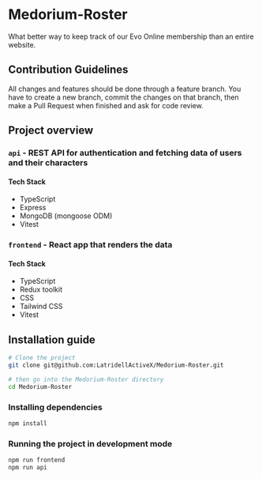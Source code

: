 # Medorium-Roster

What better way to keep track of our Evo Online membership than an entire website.

## Contribution Guidelines

All changes and features should be done through a feature branch.
You have to create a new branch, commit the changes on that branch,
then make a Pull Request when finished and ask for code review.

## Project overview

### `api` - REST API for authentication and fetching data of users and their characters

#### Tech Stack

- TypeScript
- Express
- MongoDB (mongoose ODM)
- Vitest

### `frontend` - React app that renders the data

#### Tech Stack

- TypeScript
- Redux toolkit
- CSS
- Tailwind CSS
- Vitest

## Installation guide

```bash
# Clone the project
git clone git@github.com:LatridellActiveX/Medorium-Roster.git

# then go into the Medorium-Roster directory
cd Medorium-Roster
```

### Installing dependencies

```bash
npm install
```

### Running the project in development mode

```bash
npm run frontend
npm run api
```
